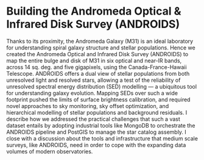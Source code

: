 # Building the Andromeda Optical & Infrared Disk Survey (ANDROIDS)

Thanks to its proximity, the Andromeda Galaxy (M31) is an ideal laboratory for understanding spiral galaxy structure and stellar populations. Hence we created the Andromeda Optical and Infrared Disk Survey (ANDROIDS) to map the entire bulge and disk of M31 in six optical and near-IR bands, across 14 sq. deg. and five gigapixels, using the Canada-France-Hawaii Telescope. ANDROIDS offers a dual view of stellar populations from both unresolved light and resolved stars, allowing a test of the reliability of unresolved spectral energy distribution (SED) modelling — a ubiquitous tool for understanding galaxy evolution. Mapping SEDs over such a wide footprint pushed the limits of surface brightness calibration, and required novel approaches to sky monitoring, sky offset optimization, and hierarchical modelling of stellar populations and background residuals. I describe how we addressed the practical challenges that such a vast dataset entails by adopting industrial tools like MongoDB to orchestrate the ANDROIDS pipeline and PostGIS to manage the star catalog assembly.  I close with a discussion about the tools and infrastructure that medium scale surveys, like ANDROIDS, need in order to cope with the expanding data volumes of modern observatories.
